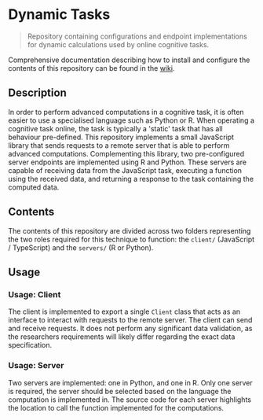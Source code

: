 # Dynamic Tasks

> Repository containing configurations and endpoint implementations for dynamic calculations used by online cognitive tasks.

Comprehensive documentation describing how to install and configure the contents of this repository can be found in the [wiki](wiki/index.md).

## Description

In order to perform advanced computations in a cognitive task, it is often easier to use a specialised language such as Python or R. When operating a cognitive task online, the task is typically a 'static' task that has all behaviour pre-defined. This repository implements a small JavaScript library that sends requests to a remote server that is able to perform advanced computations. Complementing this library, two pre-configured server endpoints are implemented using R and Python. These servers are capable of receiving data from the JavaScript task, executing a function using the received data, and returning a response to the task containing the computed data.

## Contents

The contents of this repository are divided across two folders representing the two roles required for this technique to function: the `client/` (JavaScript / TypeScript) and the `servers/` (R or Python).

## Usage

### Usage: Client

The client is implemented to export a single `Client` class that acts as an interface to interact with requests to the remote server. The client can send and receive requests. It does not perform any significant data validation, as the researchers requirements will likely differ regarding the exact data specification.

### Usage: Server

Two servers are implemented: one in Python, and one in R. Only one server is required, the server should be selected based on the language the computation is implemented in. The source code for each server highlights the location to call the function implemented for the computations.

